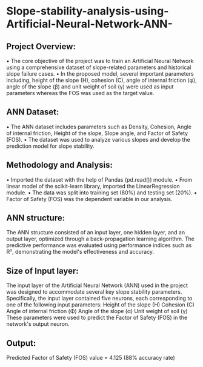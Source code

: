 # Slope-stability-analysis-using-Artificial-Neural-Network-ANN-
## Project Overview:
•	The core objective of the project was to train an Artificial Neural Network using a comprehensive dataset of slope-related parameters and historical slope failure cases.
•	In the proposed model, several important parameters including, height of the slope (H), cohesion (C), angle of internal friction (φ), angle of the slope (β) and unit weight of soil (γ) were used as input parameters whereas the FOS was used as the target value.
## ANN Dataset:
•	The ANN dataset includes parameters such as Density, Cohesion, Angle of internal friction, Height of the slope, Slope angle, and Factor of Safety (FOS).
•	The dataset was used to analyze various slopes and develop the prediction model for slope stability.
## Methodology and Analysis:
•	Imported the dataset with the help of Pandas (pd.read()) module.
•	From linear model of the scikit-learn library, imported the LinearRegression module.
•	The data was split into training set (80%) and testing set (20%).
•	Factor of Safety (FOS) was the dependent variable in our analysis.
## ANN structure:
The ANN structure consisted of an input layer, one hidden layer, and an output layer, optimized through a back-propagation learning algorithm. The predictive performance was evaluated using performance indices such as R², demonstrating the model's effectiveness and accuracy.
## Size of Input layer:
The input layer of the Artificial Neural Network (ANN) used in the project was designed to accommodate several key slope stability parameters. Specifically, the input layer contained five neurons, each corresponding to one of the following input parameters:
Height of the slope (H)
Cohesion (C)
Angle of internal friction (Φ)
Angle of the slope (α)
Unit weight of soil (γ)
These parameters were used to predict the Factor of Safety (FOS) in the network's output neuron.
## Output:
Predicted Factor of Safety (FOS) value = 4.125 (88% accuracy rate)









